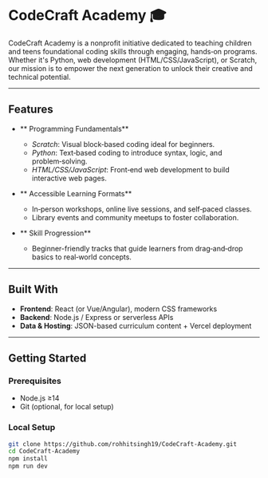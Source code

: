 # CodeCraft Academy 🎓

CodeCraft Academy is a nonprofit initiative dedicated to teaching children and teens foundational coding skills through engaging, hands‑on programs. Whether it's Python, web development (HTML/CSS/JavaScript), or Scratch, our mission is to empower the next generation to unlock their creative and technical potential.

---

## Features

- ** Programming Fundamentals**  
  - *Scratch*: Visual block‑based coding ideal for beginners.  
  - *Python*: Text‑based coding to introduce syntax, logic, and problem‑solving.  
  - *HTML/CSS/JavaScript*: Front‑end web development to build interactive web pages.

- ** Accessible Learning Formats**  
  - In‑person workshops, online live sessions, and self‑paced classes.  
  - Library events and community meetups to foster collaboration.

- ** Skill Progression**  
  - Beginner-friendly tracks that guide learners from drag‑and‑drop basics to real‑world concepts.

---

## Built With

- **Frontend**: React (or Vue/Angular), modern CSS frameworks  
- **Backend**: Node.js / Express or serverless APIs  
- **Data & Hosting**: JSON-based curriculum content + Vercel deployment

---

## Getting Started

### Prerequisites

- Node.js ≥14  
- Git (optional, for local setup)

### Local Setup

```bash
git clone https://github.com/rohhitsingh19/CodeCraft-Academy.git
cd CodeCraft-Academy
npm install
npm run dev
